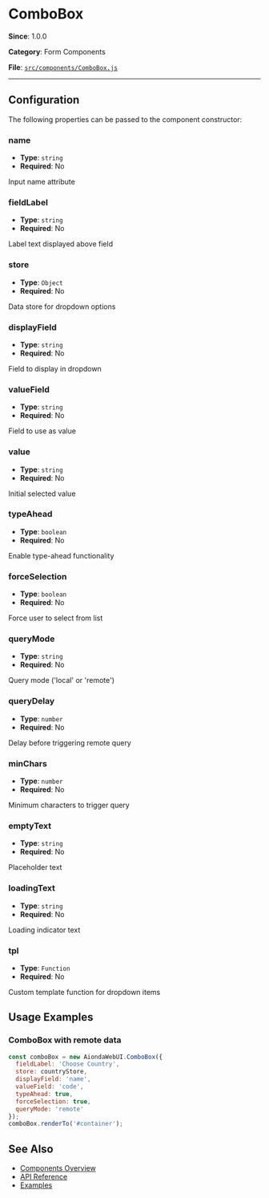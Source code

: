 # ComboBox



**Since**: 1.0.0

**Category**: Form Components

**File**: [`src/components/ComboBox.js`](src/components/ComboBox.js)

---

## Configuration

The following properties can be passed to the component constructor:

### name

- **Type**: `string`
- **Required**: No

Input name attribute

### fieldLabel

- **Type**: `string`
- **Required**: No

Label text displayed above field

### store

- **Type**: `Object`
- **Required**: No

Data store for dropdown options

### displayField

- **Type**: `string`
- **Required**: No

Field to display in dropdown

### valueField

- **Type**: `string`
- **Required**: No

Field to use as value

### value

- **Type**: `string`
- **Required**: No

Initial selected value

### typeAhead

- **Type**: `boolean`
- **Required**: No

Enable type-ahead functionality

### forceSelection

- **Type**: `boolean`
- **Required**: No

Force user to select from list

### queryMode

- **Type**: `string`
- **Required**: No

Query mode ('local' or 'remote')

### queryDelay

- **Type**: `number`
- **Required**: No

Delay before triggering remote query

### minChars

- **Type**: `number`
- **Required**: No

Minimum characters to trigger query

### emptyText

- **Type**: `string`
- **Required**: No

Placeholder text

### loadingText

- **Type**: `string`
- **Required**: No

Loading indicator text

### tpl

- **Type**: `Function`
- **Required**: No

Custom template function for dropdown items




## Usage Examples

### ComboBox with remote data


```javascript
const comboBox = new AiondaWebUI.ComboBox({
  fieldLabel: 'Choose Country',
  store: countryStore,
  displayField: 'name',
  valueField: 'code',
  typeAhead: true,
  forceSelection: true,
  queryMode: 'remote'
});
comboBox.renderTo('#container');
```


## See Also

- [Components Overview](../index.md)
- [API Reference](../api/component.md)
- [Examples](../examples/index.md)